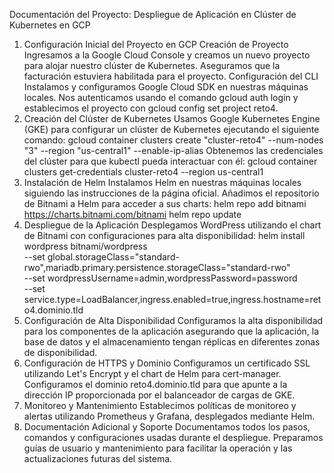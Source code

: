 Documentación del Proyecto: Despliegue de Aplicación en Clúster de Kubernetes en GCP
1. Configuración Inicial del Proyecto en GCP
Creación de Proyecto
Ingresamos a la Google Cloud Console y creamos un nuevo proyecto para alojar nuestro clúster de Kubernetes.
Aseguramos que la facturación estuviera habilitada para el proyecto.
Configuración del CLI
Instalamos y configuramos Google Cloud SDK en nuestras máquinas locales.
Nos autenticamos usando el comando gcloud auth login y establecimos el proyecto con gcloud config set project reto4.
2. Creación del Clúster de Kubernetes
Usamos Google Kubernetes Engine (GKE) para configurar un clúster de Kubernetes ejecutando el siguiente comando:
gcloud container clusters create "cluster-reto4" --num-nodes "3" --region "us-central1" --enable-ip-alias
Obtenemos las credenciales del clúster para que kubectl pueda interactuar con él:
gcloud container clusters get-credentials cluster-reto4 --region us-central1
3. Instalación de Helm
Instalamos Helm en nuestras máquinas locales siguiendo las instrucciones de la página oficial.
Añadimos el repositorio de Bitnami a Helm para acceder a sus charts:
helm repo add bitnami https://charts.bitnami.com/bitnami
helm repo update
4. Despliegue de la Aplicación
Desplegamos WordPress utilizando el chart de Bitnami con configuraciones para alta disponibilidad:
helm install wordpress bitnami/wordpress \
  --set global.storageClass="standard-rwo",mariadb.primary.persistence.storageClass="standard-rwo" \
  --set wordpressUsername=admin,wordpressPassword=password \
  --set service.type=LoadBalancer,ingress.enabled=true,ingress.hostname=reto4.dominio.tld
5. Configuración de Alta Disponibilidad
Configuramos la alta disponibilidad para los componentes de la aplicación asegurando que la aplicación, la base de datos y el almacenamiento tengan réplicas en diferentes zonas de disponibilidad.
6. Configuración de HTTPS y Dominio
Configuramos un certificado SSL utilizando Let's Encrypt y el chart de Helm para cert-manager.
Configuramos el dominio reto4.dominio.tld para que apunte a la dirección IP proporcionada por el balanceador de cargas de GKE.
7. Monitoreo y Mantenimiento
Establecimos políticas de monitoreo y alertas utilizando Prometheus y Grafana, desplegados mediante Helm.
8. Documentación Adicional y Soporte
Documentamos todos los pasos, comandos y configuraciones usadas durante el despliegue.
Preparamos guías de usuario y mantenimiento para facilitar la operación y las actualizaciones futuras del sistema.